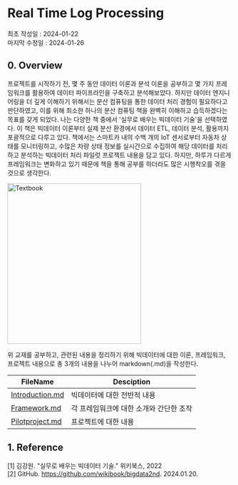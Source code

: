 # Real Time Log Processing
최초 작성일 : 2024-01-22  
마지막 수정일 : 2024-01-26
  
## 0. Overview

프로젝트를 시작하기 전, 몇 주 동안 데이터 이론과 분석 이론을 공부하고 몇 가지 프레임워크를 활용하여 데이터 파이프라인을 구축하고 분석해보았다. 하지만 데이터 엔지니어링을 더 깊게 이해하기 위해서는 분산 컴퓨팅을 통한 데이터 처리 경험이 필요하다고 판단하였고, 이를 위해 최소한 하나의 분산 컴퓨팅 책을 완벽히 이해하고 습득하겠다는 목표를 갖게 되었다. 나는 다양한 책 중에서 '실무로 배우는 빅데이터 기술'을 선택하였다. 이 책은 빅데이터 이론부터 실제 분산 환경에서 데이터 ETL, 데이터 분석, 활용까지 포괄적으로 다루고 있다.
책에서는 스마트카 내의 수백 개의 IoT 센서로부터 자동차 상태를 모니터링하고, 수많은 차량 상태 정보를 실시간으로 수집하여 해당 데이터를 처리하고 분석하는 빅데이터 처리 파일럿 프로젝트 내용을 담고 있다. 하지만, 하루가 다르게 프레임워크는 변화하고 있기 때문에 책을 통해 공부를 하더라도 많은 시행착오를 겪을 것으로 생각한다.

<img src="./images/textbook.png" width="300" height="360" alt="Textbook">

위 교재를 공부하고, 관련된 내용을 정리하기 위해 빅데이터에 대한 이론, 프레임워크, 프로젝트 내용으로 총 3개의 내용을 나누어 markdown(.md)을 작성한다.

|FileName|Desciption|
|--|--|
|[Introduction.md](https://github.com/seminarNotes/engineering--Smartcar-real-time-log-processing/blob/main/Introduction.md)|빅데이터에 대한 전반적 내용|
|[Framework.md](https://github.com/seminarNotes/engineering--Smartcar-real-time-log-processing/blob/main/Framework.md)|각 프레임워크에 대한 소개와 간단한 조작|
|[Pilotproject.md](https://github.com/seminarNotes/engineering--Smartcar-real-time-log-processing/blob/main/Pilotproject.md)|프로젝트에 대한 내용|


## 1. Reference
[1] 김강원. "실무로 배우는 빅데이터 기술." 위키북스, 2022  
[2] GitHub. https://github.com/wikibook/bigdata2nd. 2024.01.20. 
